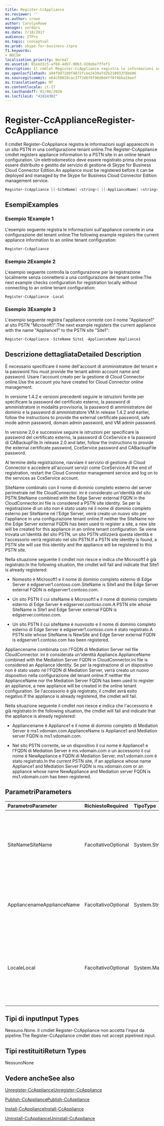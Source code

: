 ```yaml
---
title: Register-CcAppliance
ms.reviewer: ''
ms.author: crowe
author: CarolynRowe
manager: serdars
ms.date: 7/18/2017
audience: ITPro
ms.topic: conceptual
ms.prod: skype-for-business-itpro
f1.keywords:
- NOCSH
localization_priority: Normal
ms.assetid: 01eed3c5-af68-4db7-90b3-d28ebe7ffef1
description: Il cmdlet Register-CcAppliance registra le informazioni sugli apparecchi in un sito PSTN in una configurazione tenant online. Un elettrodomestico deve essere registrato prima che possa essere distribuito e gestito dal servizio di gestione di Skype for Business Cloud Connector Edition.
ms.openlocfilehash: a94f9d7189f4872fcee2439afd2b210933f8bb06
ms.sourcegitcommit: e64c50818cac37f3d6f0f96d0d4ff0f4bba24aef
ms.translationtype: MT
ms.contentlocale: it-IT
ms.lasthandoff: 02/06/2020
ms.locfileid: "41824302"
---
```

# <a name="register-ccappliance"></a><span data-ttu-id="257f3-104">Register-CcAppliance</span><span class="sxs-lookup"><span data-stu-id="257f3-104">Register-CcAppliance</span></span>
 
<span data-ttu-id="257f3-105">Il cmdlet Register-CcAppliance registra le informazioni sugli apparecchi in un sito PSTN in una configurazione tenant online.</span><span class="sxs-lookup"><span data-stu-id="257f3-105">The Register-CcAppliance cmdlet registers appliance information to a PSTN site in an online tenant configuration.</span></span> <span data-ttu-id="257f3-106">Un elettrodomestico deve essere registrato prima che possa essere distribuito e gestito dal servizio di gestione di Skype for Business Cloud Connector Edition.</span><span class="sxs-lookup"><span data-stu-id="257f3-106">An appliance must be registered before it can be deployed and managed by the Skype for Business Cloud Connector Edition management service.</span></span>
  
```powershell
Register-CcAppliance [[-SiteName] <string>] [[-ApplianceName] <string>] [-Local]
```

## <a name="examples"></a><span data-ttu-id="257f3-107">Esempi</span><span class="sxs-lookup"><span data-stu-id="257f3-107">Examples</span></span>
<span data-ttu-id="257f3-108"><a name="Examples"> </a></span><span class="sxs-lookup"><span data-stu-id="257f3-108"><a name="Examples"> </a></span></span>

### <a name="example-1"></a><span data-ttu-id="257f3-109">Esempio 1</span><span class="sxs-lookup"><span data-stu-id="257f3-109">Example 1</span></span>

<span data-ttu-id="257f3-110">L'esempio seguente registra le informazioni sull'appliance corrente in una configurazione del tenant online:</span><span class="sxs-lookup"><span data-stu-id="257f3-110">The following example registers the current appliance information to an online tenant configuration:</span></span>
  
```powershell
Register-CcAppliance
```

### <a name="example-2"></a><span data-ttu-id="257f3-111">Esempio 2</span><span class="sxs-lookup"><span data-stu-id="257f3-111">Example 2</span></span>

<span data-ttu-id="257f3-112">L'esempio seguente controlla la configurazione per la registrazione localmente senza connettersi a una configurazione del tenant online:</span><span class="sxs-lookup"><span data-stu-id="257f3-112">The next example checks configuration for registration locally without connecting to an online tenant configuration:</span></span>
  
```powershell
Register-CcAppliance -Local
```

### <a name="example-3"></a><span data-ttu-id="257f3-113">Esempio 3</span><span class="sxs-lookup"><span data-stu-id="257f3-113">Example 3</span></span>

<span data-ttu-id="257f3-114">L'esempio seguente registra l'appliance corrente con il nome "Appliance1" al sito PSTN "Microsoft1":</span><span class="sxs-lookup"><span data-stu-id="257f3-114">The next example registers the current appliance with the name "Appliance1" to the PSTN site "Site1":</span></span>
  
```powershell
Register-CcAppliance -SiteName Site1 -ApplianceName Appliance1
```

## <a name="detailed-description"></a><span data-ttu-id="257f3-115">Descrizione dettagliata</span><span class="sxs-lookup"><span data-stu-id="257f3-115">Detailed Description</span></span>
<span data-ttu-id="257f3-116"><a name="DetailedDescription"> </a></span><span class="sxs-lookup"><span data-stu-id="257f3-116"><a name="DetailedDescription"> </a></span></span>

<span data-ttu-id="257f3-117">È necessario specificare il nome dell'account di amministratore del tenant e la password.</span><span class="sxs-lookup"><span data-stu-id="257f3-117">You must provide the tenant admin account name and password.</span></span> <span data-ttu-id="257f3-118">Usare l'account creato per la gestione di Cloud Connector online.</span><span class="sxs-lookup"><span data-stu-id="257f3-118">Use the account you have created for Cloud Connector online management.</span></span> 
  
<span data-ttu-id="257f3-119">In versione 1.4.2 e versioni precedenti seguire le istruzioni fornite per specificare la password del certificato esterno, la password di amministratore in modalità provvisoria, la password di amministratore del dominio e la password di amministratore VM.</span><span class="sxs-lookup"><span data-stu-id="257f3-119">In release 1.4.2 and earlier, follow the instructions to provide the external certificate password, safe mode admin password, domain admin password, and VM admin password.</span></span> 
  
<span data-ttu-id="257f3-120">In versione 2,0 e successive seguire le istruzioni per specificare la password del certificato esterno, la password di CceService e la password di CABackupFile.</span><span class="sxs-lookup"><span data-stu-id="257f3-120">In release 2.0 and later, follow the instructions to provide the external certificate password, CceService password and CABackupFile password.</span></span>
  
<span data-ttu-id="257f3-121">Al termine della registrazione, riavviare il servizio di gestione di Cloud Connector e accedere all'account servizi come CceService.</span><span class="sxs-lookup"><span data-stu-id="257f3-121">At the end of registration, restart the Cloud Connector management service and log on to the services as CceService account.</span></span>
  
<span data-ttu-id="257f3-122">SiteName combinato con il nome di dominio completo esterno del server perimetrale nel file CloudConnector. ini è considerato un'identità del sito PSTN.</span><span class="sxs-lookup"><span data-stu-id="257f3-122">SiteName combined with the Edge Server external FQDN in the CloudConnector.ini file is considered a PSTN site identity.</span></span> <span data-ttu-id="257f3-123">Se per la registrazione di un sito non è stato usato né il nome di dominio completo esterno per SiteName né l'Edge Server, verrà creato un nuovo sito per l'appliance in una configurazione tenant online.</span><span class="sxs-lookup"><span data-stu-id="257f3-123">If neither the SiteName nor the Edge Server external FQDN has been used to register a site, a new site will be created for this appliance in an online tenant configuration.</span></span> <span data-ttu-id="257f3-124">Se viene trovata un'identità del sito PSTN, un sito PSTN utilizzerà questa identità e l'accessorio verrà registrato nel sito PSTN.</span><span class="sxs-lookup"><span data-stu-id="257f3-124">If a PSTN site identity is found, a PSTN site will use this identity and the appliance will be registered to this PSTN site.</span></span> 
  
<span data-ttu-id="257f3-125">Nella situazione seguente il cmdlet non riesce e indica che Microsoft1 è già registrato:</span><span class="sxs-lookup"><span data-stu-id="257f3-125">In the following situation, the cmdlet will fail and indicate that Site1 is already registered:</span></span> 
  
- <span data-ttu-id="257f3-126">Nomesito è Microsoft1 e il nome di dominio completo esterno di Edge Server è edgserver1.contoso.com.</span><span class="sxs-lookup"><span data-stu-id="257f3-126">SiteName is Site1 and the Edge Server external FQDN is edgserver1.contoso.com.</span></span> 
    
- <span data-ttu-id="257f3-127">Un sito PSTN il cui siteName è Microsoft1 e il nome di dominio completo esterno di Edge Server è edgserver.contoso.com.</span><span class="sxs-lookup"><span data-stu-id="257f3-127">A PSTN site whose SiteName is Site1 and Edge Server external FQDN is edgserver.contoso.com.</span></span>
    
- <span data-ttu-id="257f3-128">Un sito PSTN il cui siteName è nuovosito e il nome di dominio completo esterno di Edge Server è edgserver1.contoso.com è stato registrato.</span><span class="sxs-lookup"><span data-stu-id="257f3-128">A PSTN site whose SiteName is NewSite and Edge Server external FQDN is edgserver1.contoso.com has been registered.</span></span> 
    
<span data-ttu-id="257f3-129">Appliancename combinata con l'FQDN di Mediation Server nel file CloudConnector. ini è considerata un'identità Appliance.</span><span class="sxs-lookup"><span data-stu-id="257f3-129">ApplianceName combined with the Mediation Server FQDN in CloudConnector.ini file is considered an Appliance Identity.</span></span> <span data-ttu-id="257f3-130">Se per la registrazione di un dispositivo non è stato usato né l'FQDN di Mediation Server, verrà creato un nuovo dispositivo nella configurazione del tenant online.</span><span class="sxs-lookup"><span data-stu-id="257f3-130">If neither the ApplianceName nor the Mediation Server FQDN has been used to register an appliance, a new appliance will be created in the online tenant configuration.</span></span> <span data-ttu-id="257f3-131">Se l'accessorio è già registrato, il cmdlet avrà esito negativo.</span><span class="sxs-lookup"><span data-stu-id="257f3-131">If the appliance is already registered, the cmdlet will fail.</span></span>
  
<span data-ttu-id="257f3-132">Nella situazione seguente il cmdlet non riesce e indica che l'accessorio è già registrato:</span><span class="sxs-lookup"><span data-stu-id="257f3-132">In the following situation, the cmdlet will fail and indicate that the appliance is already registered:</span></span> 
  
- <span data-ttu-id="257f3-133">Appliancename è Appliance1 e il nome di dominio completo di Mediation Server è ms1.vdomain.com.</span><span class="sxs-lookup"><span data-stu-id="257f3-133">ApplianceName is Appliance1 and Mediation server FQDN is ms1.vdomain.com.</span></span>
    
- <span data-ttu-id="257f3-134">Nel sito PSTN corrente, se un dispositivo il cui nome è Appliance1 e l'FQDN di Mediation Server è ms.vdomain.com o un accessorio il cui nome è NewAppliance e FQDN di Mediation Server, ms1.vdomain.com è stato registrato.</span><span class="sxs-lookup"><span data-stu-id="257f3-134">In the current PSTN site, if an appliance whose name Appliance1 and Mediation Server FQDN is ms.vdomain.com or an appliance whose name NewAppliance and Mediation server FQDN is ms1.vdomain.com has been registered.</span></span>
    
## <a name="parameters"></a><span data-ttu-id="257f3-135">Parametri</span><span class="sxs-lookup"><span data-stu-id="257f3-135">Parameters</span></span>
<span data-ttu-id="257f3-136"><a name="DetailedDescription"> </a></span><span class="sxs-lookup"><span data-stu-id="257f3-136"><a name="DetailedDescription"> </a></span></span>

|<span data-ttu-id="257f3-137">**Parametro**</span><span class="sxs-lookup"><span data-stu-id="257f3-137">**Parameter**</span></span>|<span data-ttu-id="257f3-138">**Richiesto**</span><span class="sxs-lookup"><span data-stu-id="257f3-138">**Required**</span></span>|<span data-ttu-id="257f3-139">**Tipo**</span><span class="sxs-lookup"><span data-stu-id="257f3-139">**Type**</span></span>|<span data-ttu-id="257f3-140">**Descrizione**</span><span class="sxs-lookup"><span data-stu-id="257f3-140">**Description**</span></span>|
|:-----|:-----|:-----|:-----|
|<span data-ttu-id="257f3-141">SiteName</span><span class="sxs-lookup"><span data-stu-id="257f3-141">SiteName</span></span>  <br/> |<span data-ttu-id="257f3-142">Facoltativo</span><span class="sxs-lookup"><span data-stu-id="257f3-142">Optional</span></span>  <br/> |<span data-ttu-id="257f3-143">System.String</span><span class="sxs-lookup"><span data-stu-id="257f3-143">System.String</span></span>  <br/> |<span data-ttu-id="257f3-144">Nome del sito PSTN a cui è registrata l'appliance.</span><span class="sxs-lookup"><span data-stu-id="257f3-144">PSTN site name to which the appliance is registered.</span></span> <span data-ttu-id="257f3-145">Il valore predefinito è il valore SiteName nel file CloudConnector. ini.</span><span class="sxs-lookup"><span data-stu-id="257f3-145">Default value is SiteName value in the CloudConnector.ini file.</span></span>  <br/> |
|<span data-ttu-id="257f3-146">Appliancename</span><span class="sxs-lookup"><span data-stu-id="257f3-146">ApplianceName</span></span>  <br/> |<span data-ttu-id="257f3-147">Facoltativo</span><span class="sxs-lookup"><span data-stu-id="257f3-147">Optional</span></span>  <br/> |<span data-ttu-id="257f3-148">System.String</span><span class="sxs-lookup"><span data-stu-id="257f3-148">System.String</span></span>  <br/> |<span data-ttu-id="257f3-149">Nome dell'appliance corrente.</span><span class="sxs-lookup"><span data-stu-id="257f3-149">Name of the current appliance.</span></span> <span data-ttu-id="257f3-150">Il valore predefinito è il nome del computer del server host.</span><span class="sxs-lookup"><span data-stu-id="257f3-150">Default value is the computer name of the host server.</span></span>  <br/> |
|<span data-ttu-id="257f3-151">Locale</span><span class="sxs-lookup"><span data-stu-id="257f3-151">Local</span></span>  <br/> |<span data-ttu-id="257f3-152">Facoltativo</span><span class="sxs-lookup"><span data-stu-id="257f3-152">Optional</span></span>  <br/> |<span data-ttu-id="257f3-153">System.Management.Automation.SwitchParameter</span><span class="sxs-lookup"><span data-stu-id="257f3-153">System.Management.Automation.SwitchParameter</span></span>  <br/> |<span data-ttu-id="257f3-154">Verificare le configurazioni per la registrazione localmente senza connettersi alla configurazione del tenant online.</span><span class="sxs-lookup"><span data-stu-id="257f3-154">Check configurations for registration locally without connecting to online tenant configuration.</span></span>  <br/> |
   
## <a name="input-types"></a><span data-ttu-id="257f3-155">Tipi di input</span><span class="sxs-lookup"><span data-stu-id="257f3-155">Input Types</span></span>
<span data-ttu-id="257f3-156"><a name="InputTypes"> </a></span><span class="sxs-lookup"><span data-stu-id="257f3-156"><a name="InputTypes"> </a></span></span>

<span data-ttu-id="257f3-157">Nessuno.</span><span class="sxs-lookup"><span data-stu-id="257f3-157">None.</span></span> <span data-ttu-id="257f3-158">Il cmdlet Register-CcAppliance non accetta l'input da pipeline.</span><span class="sxs-lookup"><span data-stu-id="257f3-158">The Register-CcAppliance cmdlet does not accept pipelined input.</span></span>
  
## <a name="return-types"></a><span data-ttu-id="257f3-159">Tipi restituiti</span><span class="sxs-lookup"><span data-stu-id="257f3-159">Return Types</span></span>
<span data-ttu-id="257f3-160"><a name="ReturnTypes"> </a></span><span class="sxs-lookup"><span data-stu-id="257f3-160"><a name="ReturnTypes"> </a></span></span>

<span data-ttu-id="257f3-161">Nessuno</span><span class="sxs-lookup"><span data-stu-id="257f3-161">None</span></span>
  
## <a name="see-also"></a><span data-ttu-id="257f3-162">Vedere anche</span><span class="sxs-lookup"><span data-stu-id="257f3-162">See also</span></span>
<span data-ttu-id="257f3-163"><a name="ReturnTypes"> </a></span><span class="sxs-lookup"><span data-stu-id="257f3-163"><a name="ReturnTypes"> </a></span></span>

[<span data-ttu-id="257f3-164">Unregister-CcAppliance</span><span class="sxs-lookup"><span data-stu-id="257f3-164">Unregister-CcAppliance</span></span>](unregister-ccappliance.md)
  
[<span data-ttu-id="257f3-165">Publish-CcAppliance</span><span class="sxs-lookup"><span data-stu-id="257f3-165">Publish-CcAppliance</span></span>](publish-ccappliance.md)
  
[<span data-ttu-id="257f3-166">Install-CcAppliance</span><span class="sxs-lookup"><span data-stu-id="257f3-166">Install-CcAppliance</span></span>](install-ccappliance.md)
  
[<span data-ttu-id="257f3-167">Uninstall-CcAppliance</span><span class="sxs-lookup"><span data-stu-id="257f3-167">Uninstall-CcAppliance</span></span>](uninstall-ccappliance.md)
  

